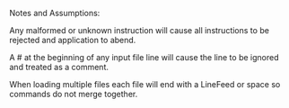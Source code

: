 Notes and Assumptions:

Any malformed or unknown instruction will cause all instructions to be rejected and application to abend.

A # at the beginning of any input file line will cause the line to be ignored and treated as a comment.

When loading multiple files each file will end with a LineFeed or space so commands do not merge together. 
